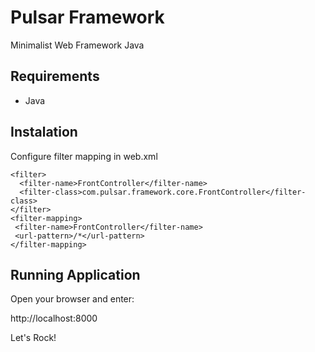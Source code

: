 Pulsar Framework
================

Minimalist Web Framework Java

Requirements
------------

 - Java 

Instalation
-----------
Configure filter mapping in web.xml
  
    <filter>
      <filter-name>FrontController</filter-name>
      <filter-class>com.pulsar.framework.core.FrontController</filter-class>
    </filter>
    <filter-mapping>
     <filter-name>FrontController</filter-name>
     <url-pattern>/*</url-pattern>
    </filter-mapping>

Running Application
-------------------

Open your browser and enter:

  http://localhost:8000

Let's Rock!